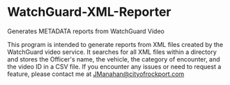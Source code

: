 # WatchGuard-XML-Reporter
Generates METADATA reports from WatchGuard Video

 This program is intended to generate reports from XML files created by the 
WatchGuard video service. It searches for all XML files within a directory
and stores the Officer's name, the vehicle, the category of encounter,
and the video ID in a CSV file. If you encounter any issues or need to
request a feature, please contact me at JManahan@cityofrockport.com
